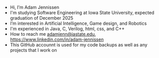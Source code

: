 - Hi, I’m Adam Jennissen
- I'm studying Software Engineering at Iowa State University, expected graduation of December 2025
- I’m interested in Artificial Intelligence, Game design, and Robotics
- I'm experienced in Java, C, Verilog, html, css, and C++
- How to reach me adamjenn@iastate.edu, https://www.linkedin.com/in/adam-jennissen
- This GitHub accounnt is used for my code backups as well as any projects that I work on
